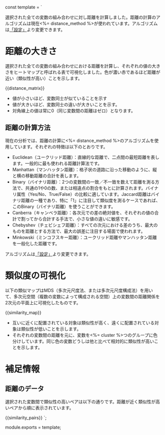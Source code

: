 const template = `


選択された全ての変数の組み合わせに対し距離を計算しました。距離の計算のアルゴリズムは現在<%= distance_method %>が使われています。アルゴリズムは[「設定」](//analytics/settings)より変更できます。

# 距離の大きさ

選択された全ての変数の組み合わせにおける距離を計算し、それぞれの値の大きさをヒートマップと呼ばれる表で可視化しました。色が濃い赤であるほど距離が近い（類似性が高い）ことを示します。

{{distance_matrix}}

* 値が小さいほど、変数同士が似ていることを示す
* 値が大きいほど、変数同士の違いが大きいことを示す。
* 対角線上の値は常に0（同じ変数間の距離はゼロ）となります。


## 距離の計算方法

現在の分析では、距離の計算に<%= distance_method %>のアルゴリズムを使用しています。それぞれの特徴は以下のとおりです。

* Euclidean（ユークリッド距離）：直線的な距離で、二点間の最短距離を表します。一般的に最も使われる距離計算法です。
* Manhattan（マンハッタン距離）：格子状の道路に沿った移動のように、縦と横の移動距離の合計を表します。
* Binary（バイナリ距離）：2つの変数間の一致／不一致を数えて距離を測る方法で、共通の1や0の数、または相違点の割合をもとに計算されます。バイナリ属性（Yes/No、True/False）の比較に適しています。Jaccard距離はバイナリ距離の一種であり、特に「1」に注目して類似度を測るケースであれば、このBinary（バイナリ距離）を使うことができます。
* Canberra（キャンベラ距離）：各次元での差の絶対値を、それぞれの値の合計で割ってから合計する手法で、小さな値の違いに敏感です。
* Chebyshev（チェビシェフ距離）：すべての次元における差のうち、最大のものを距離とする方法で、最大の誤差に注目する場面で使われます。
* Minkowski（ミンコフスキー距離）：ユークリッド距離やマンハッタン距離を一般化した距離です。

アルゴリズムは[「設定」](//analytics/settings)より変更できます。

# 類似度の可視化

以下の類似マップはMDS（多次元尺度法、または多次元尺度構成法）を用いて、多次元空間（複数の変数によって構成される空間）上の変数間の距離関係を2次元の平面上に可視化したものです。

{{similarity_map}}

* 互いに近くに配置されている対象は類似性が高く、遠くに配置されている対象は類似性が低いことを示します。
* それぞれの変数間の距離を元に、変数を<%= cluster %>つのグループに色分けしています。同じ色の変数どうしは他と比べて相対的に類似性が高いことを示します。

# 補足情報

## 距離のデータ

選択された変数間で類似性の高いペアは以下の通りです。距離が近く類似性が高いペアから順に表示されています。

{{similarity_pairs}}
`;

module.exports = template;
